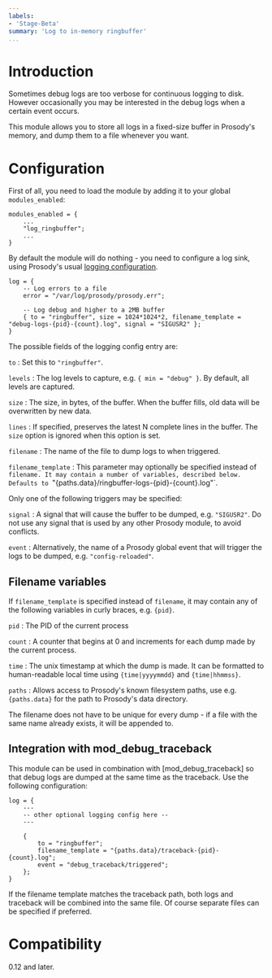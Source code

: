 ```yaml
---
labels:
- 'Stage-Beta'
summary: 'Log to in-memory ringbuffer'
...
```


Introduction
============

Sometimes debug logs are too verbose for continuous logging to disk. However
occasionally you may be interested in the debug logs when a certain event occurs.

This module allows you to store all logs in a fixed-size buffer in Prosody's memory,
and dump them to a file whenever you want.

# Configuration

First of all, you need to load the module by adding it to your global `modules_enabled`:

``` {.lua}
modules_enabled = {
    ...
    "log_ringbuffer";
    ...
}
```

By default the module will do nothing - you need to configure a log sink, using Prosody's
usual [logging configuration](https://prosody.im/doc/advanced_logging).

``` {.lua}
log = {
    -- Log errors to a file
    error = "/var/log/prosody/prosody.err";

    -- Log debug and higher to a 2MB buffer
    { to = "ringbuffer", size = 1024*1024*2, filename_template = "debug-logs-{pid}-{count}.log", signal = "SIGUSR2" };
}
```

The possible fields of the logging config entry are:

`to`
:   Set this to `"ringbuffer"`.

`levels`
:   The log levels to capture, e.g. `{ min = "debug" }`. By default, all levels are captured.

`size`
:   The size, in bytes, of the buffer. When the buffer fills,
    old data will be overwritten by new data.

`lines`
:   If specified, preserves the latest N complete lines in the
    buffer. The `size` option is ignored when this option is set.

`filename`
:   The name of the file to dump logs to when triggered.

`filename_template`
:   This parameter may optionally be specified instead of `filename. It
    may contain a number of variables, described below. Defaults to
    `"{paths.data}/ringbuffer-logs-{pid}-{count}.log"`.

Only one of the following triggers may be specified:

`signal`
:   A signal that will cause the buffer to be dumped, e.g. `"SIGUSR2"`.
    Do not use any signal that is used by any other Prosody module, to
    avoid conflicts.

`event`
:   Alternatively, the name of a Prosody global event that will trigger
    the logs to be dumped, e.g. `"config-reloaded"`.

## Filename variables

If `filename_template` is specified instead of `filename`, it may contain
any of the following variables in curly braces, e.g. `{pid}`.

`pid`
:   The PID of the current process

`count`
:   A counter that begins at 0 and increments for each dump made by
    the current process.

`time`
:   The unix timestamp at which the dump is made. It can be formatted
    to human-readable local time using `{time|yyyymmdd}` and `{time|hhmmss}`.

`paths`
:   Allows access to Prosody's known filesystem paths, use e.g. `{paths.data}`
    for the path to Prosody's data directory.

The filename does not have to be unique for every dump - if a file with the same
name already exists, it will be appended to.

## Integration with mod_debug_traceback

This module can be used in combination with [mod_debug_traceback] so that debug
logs are dumped at the same time as the traceback. Use the following configuration:

``` {.lua}
log = {
	---
	-- other optional logging config here --
	---

	{
		to = "ringbuffer";
		filename_template = "{paths.data}/traceback-{pid}-{count}.log";
		event = "debug_traceback/triggered";
	};
}
```

If the filename template matches the traceback path, both logs and traceback will
be combined into the same file. Of course separate files can be specified if preferred.

# Compatibility

0.12 and later.
